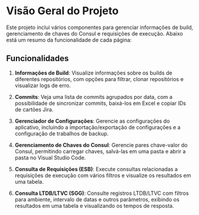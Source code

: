 # Visão Geral do Projeto

Este projeto inclui vários componentes para gerenciar informações de build, gerenciamento de chaves do Consul e requisições de execução. Abaixo está um resumo da funcionalidade de cada página:

## Funcionalidades

1. **Informações de Build**: Visualize informações sobre os builds de diferentes repositórios, com opções para filtrar, clonar repositórios e visualizar logs de erro.

2. **Commits**: Veja uma lista de commits agrupados por data, com a possibilidade de sincronizar commits, baixá-los em Excel e copiar IDs de cartões Jira.

3. **Gerenciador de Configurações**: Gerencie as configurações do aplicativo, incluindo a importação/exportação de configurações e a configuração de trabalhos de backup.

4. **Gerenciamento de Chaves do Consul**: Gerencie pares chave-valor do Consul, permitindo carregar chaves, salvá-las em uma pasta e abrir a pasta no Visual Studio Code.

5. **Consulta de Requisições (ESB)**: Execute consultas relacionadas a requisições de execução com vários filtros e visualize os resultados em uma tabela.

6. **Consulta LTDB/LTVC (SGG)**: Consulte registros LTDB/LTVC com filtros para ambiente, intervalo de datas e outros parâmetros, exibindo os resultados em uma tabela e visualizando os tempos de resposta.